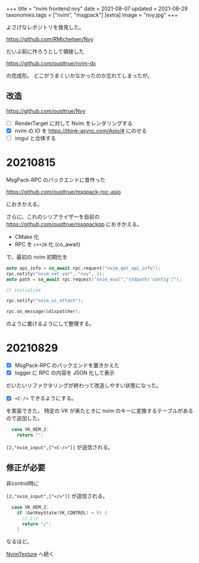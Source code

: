 +++
title = "nvim frontend nvy"
date = 2021-08-07
updated = 2021-08-29
taxonomies.tags = ["nvim", "msgpack"]
[extra]
image = "nvy.jpg"
+++

よさげなレポジトリを発見した。

<https://github.com/RMichelsen/Nvy>

だいぶ前に作ろうとして頓挫した

<https://github.com/ousttrue/nvim-dx>

の完成形。
どこがうまくいかなかったのか忘れてしまったが。

## 改造

<https://github.com/ousttrue/Nvy>

* [ ] RenderTarget に対して Nvim をレンダリングする
* [x] nvim の IO を <https://think-async.com/Asio/#> にのせる
* [ ] imgui と合体する

# 20210815

MsgPack-RPC のバックエンドに昔作った

<https://github.com/ousttrue/msgpack-rpc-asio>

におきかえる。

さらに、これのシリアライザーを自前の <https://github.com/ousttrue/msgpackpp> におきかえる。

* CMake 化
* RPC を `c++20` 化 (co_await)

で、最初の nvim 初期化を

```c++
auto api_info = co_await rpc.request("nvim_get_api_info");
rpc.notity("nvim_set_var", "nvy", 1);
auto path = co_await rpc.request("nvim_eval","stdpath('config')");

// initialize

rpc.notify("nvim_ui_attach");

rpc.on_message(&dispatcher);
```

のように書けるようにして整理する。

# 20210829

* [x] MsgPack-RPC のバックエンドを置きかえた
* [x] logger に RPC の内容を JSON 化して表示

だいたいリファクタリングが終わって改造しやすい状態になった。

* [x] `<C-/>` できるようにする。

を実装できた。
特定の VK が来たときに nvim のキーに変換するテーブルがあるので追加した。

```cpp
  case VK_OEM_2:
    return "";
```

`[2,"nvim_input",["<C-/>"]]` が送信される。

## 修正が必要

非control時に

`[2,"nvim_input",["</>"]]` が送信される。

```cpp
  case VK_OEM_2:
    if (GetKeyState(VK_CONTROL) < 0) {
      // C-/
      return "/";
    }
```

なるほど。

[NvimTexture](@/posts/2021/summer/nvimtexture.md) へ続く

